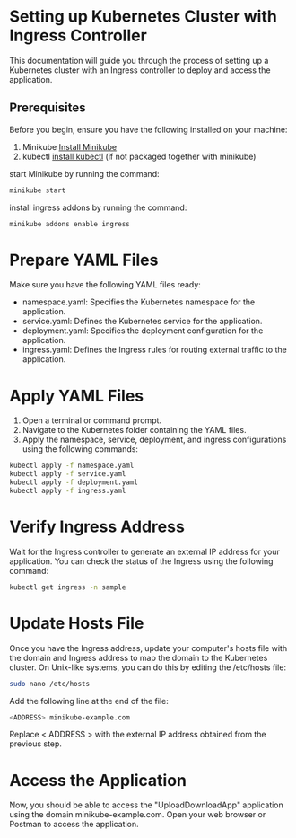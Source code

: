 # Setting up Kubernetes Cluster with Ingress Controller

This documentation will guide you through the process of setting up a Kubernetes cluster with an Ingress controller to deploy and access the application.

## Prerequisites

Before you begin, ensure you have the following installed on your machine:

1. Minikube [Install Minikube](https://minikube.sigs.k8s.io/docs/start/)
2. kubectl [install kubectl](https://kubernetes.io/docs/tasks/tools/) (if not packaged together with minikube)

start Minikube by running the command:

```bash
minikube start
```

install ingress addons by running the command:

```bash
minikube addons enable ingress
```

# Prepare YAML Files

Make sure you have the following YAML files ready:

- namespace.yaml: Specifies the Kubernetes namespace for the application.
- service.yaml: Defines the Kubernetes service for the application.
- deployment.yaml: Specifies the deployment configuration for the application.
- ingress.yaml: Defines the Ingress rules for routing external traffic to the application.

# Apply YAML Files

1. Open a terminal or command prompt.
2. Navigate to the Kubernetes folder containing the YAML files.
3. Apply the namespace, service, deployment, and ingress configurations using the following commands:

```bash
kubectl apply -f namespace.yaml
kubectl apply -f service.yaml
kubectl apply -f deployment.yaml
kubectl apply -f ingress.yaml
```

# Verify Ingress Address

Wait for the Ingress controller to generate an external IP address for your application. You can check the status of the Ingress using the following command:

```bash
kubectl get ingress -n sample
```
# Update Hosts File

Once you have the Ingress address, update your computer's hosts file with the domain and Ingress address to map the domain to the Kubernetes cluster. On Unix-like systems, you can do this by editing the /etc/hosts file:

```bash
sudo nano /etc/hosts
```

Add the following line at the end of the file:

```bash
<ADDRESS> minikube-example.com
```

Replace < ADDRESS > with the external IP address obtained from the previous step.

# Access the Application

Now, you should be able to access the "UploadDownloadApp" application using the domain minikube-example.com. Open your web browser or Postman to access the application.
